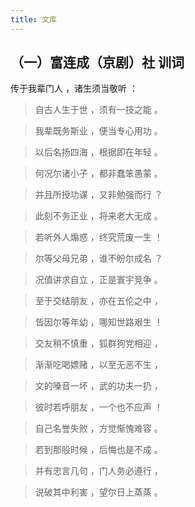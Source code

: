 ```yaml
---
title: 文库
---
```


## （一）富连成（京剧）社 训词

传于我辈门人 ，诸生须当敬听 ：

>自古人生于世 ，须有一技之能 。

>我辈既务斯业 ，便当专心用功 。

>以后名扬四海 ，根据即在年轻 。

>何况尔诸小子 ，都非蠢笨愚蒙 。

>并且所授功课 ，又非勉强而行 ？

>此刻不务正业 ，将来老大无成 。

>若听外人煽惑 ，终究荒废一生 ！

>尔等父母兄弟 ，谁不盼尔成名 ？

>况值讲求自立 ，正是寰宇竞争 。

>至于交结朋友 ，亦在五伦之中 ，

>皆因尔等年幼 ，哪知世路艰生 ！

>交友稍不慎重 ，狐群狗党相迎 ，

>渐渐吃喝嫖赌 ，以至无恶不生 ，

>文的嗓音一坏 ，武的功夫一扔 ，

>彼时若呼朋友 ，一个也不应声 ！

>自己名誉失败 ，方觉惭愧难容 。

>若到那般时候 ，后悔也是不成 。

>并有忠言几句 ，门人务必遵行 ，

>说破其中利害 ，望尔日上蒸蒸 。


